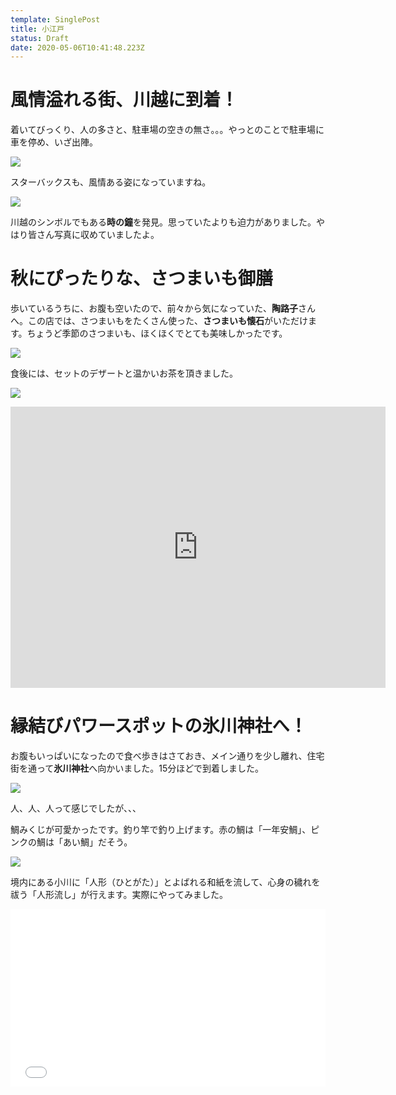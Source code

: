 ```yaml
---
template: SinglePost
title: 小江戸
status: Draft
date: 2020-05-06T10:41:48.223Z
---
```


# 風情溢れる街、川越に到着！

着いてびっくり、人の多さと、駐車場の空きの無さ。。。やっとのことで駐車場に車を停め、いざ出陣。

![](https://ucarecdn.com/478b0da0-ebe9-4d32-838f-0a6bf96c16a7/-/preview/-/enhance/68/)

スターバックスも、風情ある姿になっていますね。

![](https://ucarecdn.com/0c7d2a1e-a5a6-4abe-99a1-e9bc0297b813/-/preview/-/enhance/100/)

川越のシンボルでもある**時の鐘**を発見。思っていたよりも迫力がありました。やはり皆さん写真に収めていましたよ。

# 秋にぴったりな、さつまいも御膳

歩いているうちに、お腹も空いたので、前々から気になっていた、**陶路子**さんへ。この店では、さつまいもをたくさん使った、**さつまいも懐石**がいただけます。ちょうど季節のさつまいも、ほくほくでとても美味しかったです。

![](https://ucarecdn.com/c1726495-ff4b-4cb5-a82b-7ca942d5d048/-/preview/-/rotate/90/-/enhance/95/)

食後には、セットのデザートと温かいお茶を頂きました。

![](https://ucarecdn.com/f8783f8e-f615-4958-842d-66fadd0e5655/-/preview/-/rotate/90/)

<iframe src="https://www.google.com/maps/embed?pb=!1m18!1m12!1m3!1d3230.9716078072356!2d139.48032431487763!3d35.9231949801386!2m3!1f0!2f0!3f0!3m2!1i1024!2i768!4f13.1!3m3!1m2!1s0x6018da614855a2ad%3A0x556fd574837914fb!2z6Zm26Lev5a2Q77yI44Go44KN44Gj44GT77yJ!5e0!3m2!1sja!2sjp!4v1588763159987!5m2!1sja!2sjp" width="600" height="450" frameborder="0" style="border:0;" allowfullscreen="" aria-hidden="false" tabindex="0"></iframe>

# 縁結びパワースポットの氷川神社へ！

お腹もいっぱいになったので食べ歩きはさておき、メイン通りを少し離れ、住宅街を通って**氷川神社**へ向かいました。15分ほどで到着しました。

![](https://ucarecdn.com/68556d78-45a8-49ae-98a3-53854c01ee80/)

人、人、人って感じでしたが、、、

鯛みくじが可愛かったです。釣り竿で釣り上げます。赤の鯛は「一年安鯛」、ピンクの鯛は「あい鯛」だそう。

![](https://ucarecdn.com/00c05837-22cc-4080-a2fd-565acfcedf14/)

境内にある小川に「人形（ひとがた）」とよばれる和紙を流して、心身の穢れを祓う「人形流し」が行えます。実際にやってみました。

<div><div style="left: 0; width: 100%; height: 0; position: relative; padding-bottom: 56.25%;"><iframe src="//cdn.iframe.ly/api/iframe?url=https%3A%2F%2Fyoutu.be%2FUpsZjENhJys&amp;key=074df4d5dd2b421a920b415bd48b216d&amp;playerjs=1&amp;click_to_play=true" style="border: 0; top: 0; left: 0; width: 100%; height: 100%; position: absolute;" allowfullscreen scrolling="no" allow="autoplay *; encrypted-media *; accelerometer; gyroscope; picture-in-picture"></iframe></div></div>
